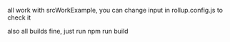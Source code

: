 all work with srcWorkExample, you can change input in rollup.config.js to check it

also all builds fine, just run npm run build